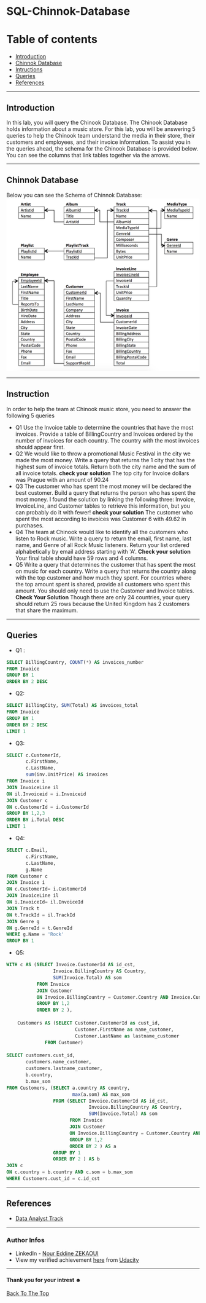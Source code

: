 # SQL-Chinnok-Database
# Table of contents
- [Introduction](#introduction)
- [Chinnok Database](#chinnok-database)
- [Intructions](#instruction)
- [Queries](#queries)
- [References](#references)

---
## Introduction
In this lab, you will query the Chinook Database. The Chinook Database holds information about a music store. For this lab, you will be answering 5 queries to help the Chinook team understand the media in their store, their customers and employees, and their invoice information. To assist you in the queries ahead, the schema for the Chinook Database is provided below. You can see the columns that link tables together via the arrows.

---
## Chinnok Database
Below you can see the Schema of Chinnok Database:
![](chinook.png)

---
## Instruction
In order to help the team at Chinook music store, you need to answer the following 5 queries
- Q1 Use the Invoice table to determine the countries that have the most invoices. Provide a table of BillingCountry and Invoices ordered by the number of invoices for each country. The country with the most invoices should appear first.
- Q2 We would like to throw a promotional Music Festival in the city we made the most money. Write a query that returns the 1 city that has the highest sum of invoice totals. Return both the city name and the sum of all invoice totals.
**check your solution**
The top city for Invoice dollars was Prague with an amount of 90.24
- Q3 The customer who has spent the most money will be declared the best customer. Build a query that returns the person who has spent the most money. I found the solution by linking the following three: Invoice, InvoiceLine, and Customer tables to retrieve this information, but you can probably do it with fewer!
**check your solution**
The customer who spent the most according to invoices was Customer 6 with 49.62 in purchases.
- Q4 The team at Chinook would like to identify all the customers who listen to Rock music. Write a query to return the email, first name, last name, and Genre of all Rock Music listeners. Return your list ordered alphabetically by email address starting with 'A'.
**Check your solution**
Your final table should have 59 rows and 4 columns.
- Q5 Write a query that determines the customer that has spent the most on music for each country. Write a query that returns the country along with the top customer and how much they spent. For countries where the top amount spent is shared, provide all customers who spent this amount.
You should only need to use the Customer and Invoice tables.
**Check Your Solution**
Though there are only 24 countries, your query should return 25 rows because the United Kingdom has 2 customers that share the maximum.

---
## Queries
- Q1 :
```SQL
SELECT BillingCountry, COUNT(*) AS invoices_number
FROM Invoice
GROUP BY 1
ORDER BY 2 DESC
```
- Q2:
```SQL
SELECT BillingCity, SUM(Total) AS invoices_total
FROM Invoice
GROUP BY 1
ORDER BY 2 DESC
LIMIT 1
```
- Q3:
```SQL
SELECT c.CustomerId,
       c.FirstName,
       c.LastName,
       sum(inv.UnitPrice) AS invoices
FROM Invoice i
JOIN InvoiceLine il
ON il.Invoiceid = i.Invoiceid
JOIN Customer c
ON c.CustomerId = i.CustomerId
GROUP BY 1,2,3
ORDER BY i.Total DESC
LIMIT 1
```
- Q4:
```SQL
SELECT c.Email,
       c.FirstName,
       c.LastName,
       g.Name
FROM Customer c
JOIN Invoice i
ON c.CustomerId= i.CustomerId
JOIN InvoiceLine il
ON i.InvoiceId= il.InvoiceId
JOIN Track t
ON t.TrackId = il.TrackId
JOIN Genre g
ON g.GenreId = t.GenreId
WHERE g.Name = 'Rock'
GROUP BY 1
```
- Q5:
```SQL
WITH c AS (SELECT Invoice.CustomerId AS id_cst, 
                 Invoice.BillingCountry AS Country, 
                 SUM(Invoice.Total) AS som 
           FROM Invoice
           JOIN Customer 
           ON Invoice.BillingCountry = Customer.Country AND Invoice.CustomerId = Customer.CustomerId
           GROUP BY 1,2
           ORDER BY 2 ),
          
    Customers AS (SELECT Customer.CustomerId as cust_id, 
                         Customer.FirstName as name_customer, 
                         Customer.LastName as lastname_customer 
              FROM Customer)

SELECT customers.cust_id, 
       customers.name_customer,
       customers.lastname_customer, 
       b.country, 
       b.max_som 
FROM Customers, (SELECT a.country AS country, 
                        max(a.som) AS max_som 
                 FROM (SELECT Invoice.CustomerId AS id_cst, 
                              Invoice.BillingCountry AS Country, 
                              SUM(Invoice.Total) AS som 
                       FROM Invoice 
                       JOIN Customer 
                       ON Invoice.BillingCountry = Customer.Country AND Invoice.CustomerId = Customer.CustomerId
                       GROUP BY 1,2
                       ORDER BY 2 ) AS a
                 GROUP BY 1
                 ORDER BY 2 ) AS b
JOIN c
ON c.country = b.country AND c.som = b.max_som
WHERE Customers.cust_id = c.id_cst
```
---
## References
- [Data Analyst Track](https://www.udacity.com/course/data-analyst-nanodegree--nd002)
---
### Author Infos
- LinkedIn - [Nour Eddine ZEKAOUI](https://www.linkedin.com/in/nour-eddine-zekaoui-ba43b1177/)
- View my verified achievement [here](https://s3-us-west-2.amazonaws.com/udacity-printer/production/certificates/ef8e84c5-9d1c-4825-9cbb-d2d82a844d2b.pdf) from [Udacity](https://www.udacity.com/)

---

#### Thank you for your intrest ☻

[Back To The Top](#sql-chinnok-database)

